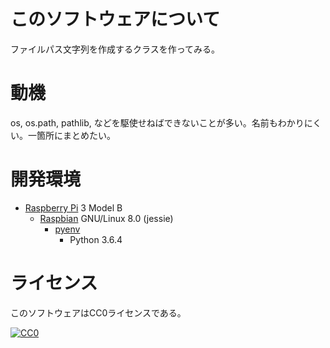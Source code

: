 ﻿# このソフトウェアについて

ファイルパス文字列を作成するクラスを作ってみる。

# 動機

os, os.path, pathlib, などを駆使せねばできないことが多い。名前もわかりにくい。一箇所にまとめたい。

# 開発環境

* [Raspberry Pi](https://ja.wikipedia.org/wiki/Raspberry_Pi) 3 Model B
    * [Raspbian](https://www.raspberrypi.org/downloads/raspbian/) GNU/Linux 8.0 (jessie)
        * [pyenv](http://ytyaru.hatenablog.com/entry/2019/01/06/000000)
            * Python 3.6.4

# ライセンス

このソフトウェアはCC0ライセンスである。

[![CC0](http://i.creativecommons.org/p/zero/1.0/88x31.png "CC0")](http://creativecommons.org/publicdomain/zero/1.0/deed.ja)

